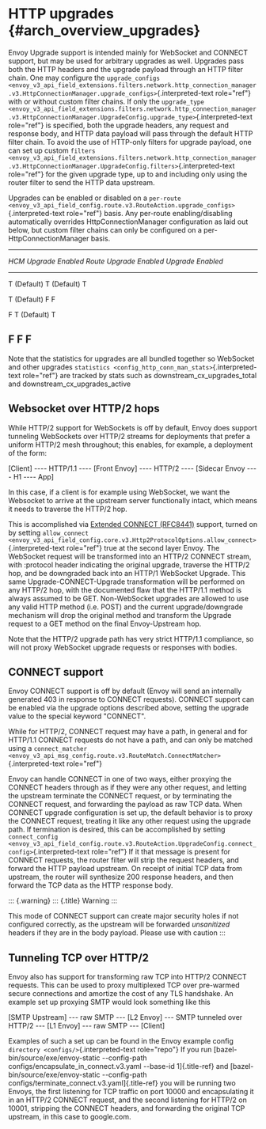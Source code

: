 HTTP upgrades {#arch_overview_upgrades}
=============

Envoy Upgrade support is intended mainly for WebSocket and CONNECT
support, but may be used for arbitrary upgrades as well. Upgrades pass
both the HTTP headers and the upgrade payload through an HTTP filter
chain. One may configure the
`upgrade_configs <envoy_v3_api_field_extensions.filters.network.http_connection_manager.v3.HttpConnectionManager.upgrade_configs>`{.interpreted-text
role="ref"} with or without custom filter chains. If only the
`upgrade_type <envoy_v3_api_field_extensions.filters.network.http_connection_manager.v3.HttpConnectionManager.UpgradeConfig.upgrade_type>`{.interpreted-text
role="ref"} is specified, both the upgrade headers, any request and
response body, and HTTP data payload will pass through the default HTTP
filter chain. To avoid the use of HTTP-only filters for upgrade payload,
one can set up custom
`filters <envoy_v3_api_field_extensions.filters.network.http_connection_manager.v3.HttpConnectionManager.UpgradeConfig.filters>`{.interpreted-text
role="ref"} for the given upgrade type, up to and including only using
the router filter to send the HTTP data upstream.

Upgrades can be enabled or disabled on a
`per-route <envoy_v3_api_field_config.route.v3.RouteAction.upgrade_configs>`{.interpreted-text
role="ref"} basis. Any per-route enabling/disabling automatically
overrides HttpConnectionManager configuration as laid out below, but
custom filter chains can only be configured on a
per-HttpConnectionManager basis.

  ---------------------------------------------------------------------
  *HCM Upgrade Enabled*   *Route Upgrade Enabled*   *Upgrade Enabled*
  ----------------------- ------------------------- -------------------
  T (Default)             T (Default)               T

  T (Default)             F                         F

  F                       T (Default)               T

  F                       F                         F
  ---------------------------------------------------------------------

Note that the statistics for upgrades are all bundled together so
WebSocket and other upgrades
`statistics <config_http_conn_man_stats>`{.interpreted-text role="ref"}
are tracked by stats such as downstream_cx_upgrades_total and
downstream_cx_upgrades_active

Websocket over HTTP/2 hops
--------------------------

While HTTP/2 support for WebSockets is off by default, Envoy does
support tunneling WebSockets over HTTP/2 streams for deployments that
prefer a uniform HTTP/2 mesh throughout; this enables, for example, a
deployment of the form:

\[Client\] \-\-\-- HTTP/1.1 \-\-\-- \[Front Envoy\] \-\-\-- HTTP/2
\-\-\-- \[Sidecar Envoy \-\-\-- H1 \-\-\-- App\]

In this case, if a client is for example using WebSocket, we want the
Websocket to arrive at the upstream server functionally intact, which
means it needs to traverse the HTTP/2 hop.

This is accomplished via [Extended CONNECT
(RFC8441)](https://tools.ietf.org/html/rfc8441) support, turned on by
setting
`allow_connect <envoy_v3_api_field_config.core.v3.Http2ProtocolOptions.allow_connect>`{.interpreted-text
role="ref"} true at the second layer Envoy. The WebSocket request will
be transformed into an HTTP/2 CONNECT stream, with :protocol header
indicating the original upgrade, traverse the HTTP/2 hop, and be
downgraded back into an HTTP/1 WebSocket Upgrade. This same
Upgrade-CONNECT-Upgrade transformation will be performed on any HTTP/2
hop, with the documented flaw that the HTTP/1.1 method is always assumed
to be GET. Non-WebSocket upgrades are allowed to use any valid HTTP
method (i.e. POST) and the current upgrade/downgrade mechanism will drop
the original method and transform the Upgrade request to a GET method on
the final Envoy-Upstream hop.

Note that the HTTP/2 upgrade path has very strict HTTP/1.1 compliance,
so will not proxy WebSocket upgrade requests or responses with bodies.

CONNECT support
---------------

Envoy CONNECT support is off by default (Envoy will send an internally
generated 403 in response to CONNECT requests). CONNECT support can be
enabled via the upgrade options described above, setting the upgrade
value to the special keyword \"CONNECT\".

While for HTTP/2, CONNECT request may have a path, in general and for
HTTP/1.1 CONNECT requests do not have a path, and can only be matched
using a
`connect_matcher <envoy_v3_api_msg_config.route.v3.RouteMatch.ConnectMatcher>`{.interpreted-text
role="ref"}

Envoy can handle CONNECT in one of two ways, either proxying the CONNECT
headers through as if they were any other request, and letting the
upstream terminate the CONNECT request, or by terminating the CONNECT
request, and forwarding the payload as raw TCP data. When CONNECT
upgrade configuration is set up, the default behavior is to proxy the
CONNECT request, treating it like any other request using the upgrade
path. If termination is desired, this can be accomplished by setting
`connect_config <envoy_v3_api_field_config.route.v3.RouteAction.UpgradeConfig.connect_config>`{.interpreted-text
role="ref"} If it that message is present for CONNECT requests, the
router filter will strip the request headers, and forward the HTTP
payload upstream. On receipt of initial TCP data from upstream, the
router will synthesize 200 response headers, and then forward the TCP
data as the HTTP response body.

::: {.warning}
::: {.title}
Warning
:::

This mode of CONNECT support can create major security holes if not
configured correctly, as the upstream will be forwarded *unsanitized*
headers if they are in the body payload. Please use with caution
:::

Tunneling TCP over HTTP/2
-------------------------

Envoy also has support for transforming raw TCP into HTTP/2 CONNECT
requests. This can be used to proxy multiplexed TCP over pre-warmed
secure connections and amortize the cost of any TLS handshake. An
example set up proxying SMTP would look something like this

\[SMTP Upstream\] \-\-- raw SMTP \-\-- \[L2 Envoy\] \-\-- SMTP tunneled
over HTTP/2 \-\-- \[L1 Envoy\] \-\-- raw SMTP \-\-- \[Client\]

Examples of such a set up can be found in the Envoy example config
`directory <configs/>`{.interpreted-text role="repo"} If you run
[bazel-bin/source/exe/envoy-static \--config-path
configs/encapsulate_in_connect.v3.yaml \--base-id 1]{.title-ref} and
[bazel-bin/source/exe/envoy-static \--config-path
configs/terminate_connect.v3.yaml]{.title-ref} you will be running two
Envoys, the first listening for TCP traffic on port 10000 and
encapsulating it in an HTTP/2 CONNECT request, and the second listening
for HTTP/2 on 10001, stripping the CONNECT headers, and forwarding the
original TCP upstream, in this case to google.com.
